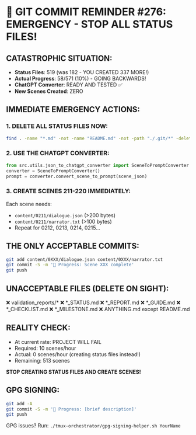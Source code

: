 # 🚨 GIT COMMIT REMINDER #276: EMERGENCY - STOP ALL STATUS FILES!

## CATASTROPHIC SITUATION:
- **Status Files**: 519 (was 182 - YOU CREATED 337 MORE!)
- **Actual Progress**: 58/571 (10%) - GOING BACKWARDS!
- **ChatGPT Converter**: READY AND TESTED ✅
- **New Scenes Created**: ZERO

## IMMEDIATE EMERGENCY ACTIONS:

### 1. DELETE ALL STATUS FILES NOW:
```bash
find . -name "*.md" -not -name "README.md" -not -path "./.git/*" -delete
```

### 2. USE THE CHATGPT CONVERTER:
```python
from src.utils.json_to_chatgpt_converter import SceneToPromptConverter
converter = SceneToPromptConverter()
prompt = converter.convert_scene_to_prompt(scene_json)
```

### 3. CREATE SCENES 211-220 IMMEDIATELY:
Each scene needs:
- `content/0211/dialogue.json` (>200 bytes)
- `content/0211/narrator.txt` (>100 bytes)
- Repeat for 0212, 0213, 0214, 0215...

## THE ONLY ACCEPTABLE COMMITS:
```bash
git add content/0XXX/dialogue.json content/0XXX/narrator.txt
git commit -S -m '🚧 Progress: Scene XXX complete'
git push
```

## UNACCEPTABLE FILES (DELETE ON SIGHT):
❌ validation_reports/*
❌ *_STATUS.md
❌ *_REPORT.md
❌ *_GUIDE.md
❌ *_CHECKLIST.md
❌ *_MILESTONE.md
❌ ANYTHING.md except README.md

## REALITY CHECK:
- At current rate: PROJECT WILL FAIL
- Required: 10 scenes/hour
- Actual: 0 scenes/hour (creating status files instead!)
- Remaining: 513 scenes

**STOP CREATING STATUS FILES AND CREATE SCENES!**

## GPG SIGNING:
```bash
git add -A
git commit -S -m '🚧 Progress: [brief description]'
git push
```

GPG issues? Run: `./tmux-orchestrator/gpg-signing-helper.sh YourName`